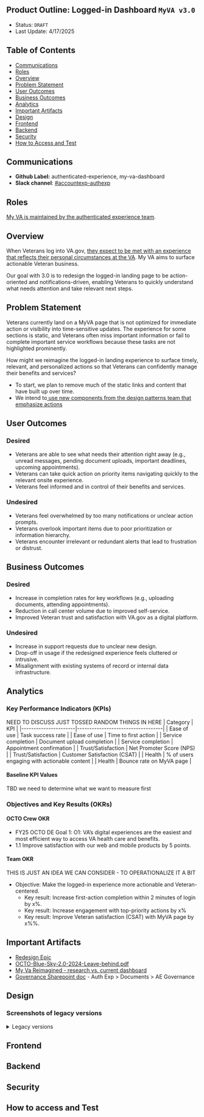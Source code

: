 ## Product Outline: Logged-in Dashboard `MyVA v3.0`

- Status: `DRAFT`
- Last Update: 4/17/2025

## Table of Contents 
- [Communications](#communications)
- [Roles](#roles)
- [Overview](#overview)
- [Problem Statement](#problem-statement)
- [User Outcomes](#user-outcomes)
- [Business Outcomes](#business-outcomes)
- [Analytics](#analytics)
- [Important Artifacts](#important-artifacts)
- [Design](#Design)
- [Frontend](#FrontEnd)
- [Backend](#BackEnd)
- [Security](#Security)
- [How to Access and Test](#How-to-Access-and-Test)

## Communications 
- **Github Label:** authenticated-experience, my-va-dashboard
- **Slack channel**: [#accountexp-authexp](https://dsva.slack.com/channels/accountexp-authexp)
## Roles
[My VA is maintained by the authenticated experience team](https://github.com/department-of-veterans-affairs/va.gov-team/tree/master/products/identity-personalization#team).
## Overview

When Veterans log into VA.gov, [they expect to be met with an experience that reflects their personal circumstances at the VA](https://github.com/department-of-veterans-affairs/va.gov-team/blob/master/products/identity-personalization/my-va/2.0-redesign/discovery-and-research/user-research/findings-summary.md#participants-want-a-page-that-is-focused-on-current-information-specific-to-them-rather-than-generalized-information-for-all-veterans). My VA aims to surface actionable Veteran business. 

Our goal with 3.0 is to redesign the logged-in landing page to be action-oriented and notifications-driven, enabling Veterans to quickly understand what needs attention and take relevant next steps.

## Problem Statement
Veterans currently land on a MyVA page that is not optimized for immediate action or visibility into time-sensitive updates. The experience for some sections is static, and Veterans often miss important information or fail to complete important service workflows because these tasks are not highlighted prominently. 

How might we reimagine the logged-in landing experience to surface timely, relevant, and personalized actions so that Veterans can confidently manage their benefits and services? 
- To start, we plan to remove much of the static links and content that have built up over time.
- We intend to[ use new components from the design patterns team that emphasize actions](https://www.figma.com/design/UOx5GSKdZW9GVAjy7078hT/AE-Design-Patterns---Critical-Action?node-id=2-129)


## User Outcomes 

### Desired 
- Veterans are able to see what needs their attention right away (e.g., unread messages, pending document uploads, important deadlines, upcoming appointments).
- Veterans can take quick action on priority items navigating quickly to the relevant onsite experience.
- Veterans feel informed and in control of their benefits and services.

### Undesired 
- Veterans feel overwhelmed by too many notifications or unclear action prompts.
- Veterans overlook important items due to poor prioritization or information hierarchy.
- Veterans encounter irrelevant or redundant alerts that lead to frustration or distrust.

## Business Outcomes 

### Desired
- Increase in completion rates for key workflows (e.g., uploading documents, attending appointments).
- Reduction in call center volume due to improved self-service.
- Improved Veteran trust and satisfaction with VA.gov as a digital platform.

### Undesired 
- Increase in support requests due to unclear new design.
- Drop-off in usage if the redesigned experience feels cluttered or intrusive.
- Misalignment with existing systems of record or internal data infrastructure.

## Analytics 

### Key Performance Indicators (KPIs)

NEED TO DISCUSS JUST TOSSED RANDOM THINGS IN HERE 
| Category             | KPI                             |
|----------------------|-----------------------------------|
| Ease of use          | Task success rate                 | 
| Ease of use          | Time to first action          |
| Service completion   | Document upload completion        | 
| Service completion   |  Appointment confirmation      |
| Trust/Satisfaction   | Net Promoter Score (NPS)          | 
| Trust/Satisfaction   | Customer Satisfaction (CSAT)  |
| Health               | % of users engaging with actionable content | 
| Health               |  Bounce rate on MyVA page      |

#### Baseline KPI Values

TBD we need to determine what we want to measure first

### Objectives and Key Results (OKRs)

#### OCTO Crew OKR
- FY25 OCTO DE Goal 1: O1: VA’s digital experiences are the easiest and most efficient way to access VA health care and benefits.
- 1.1 Improve satisfaction with our web and mobile products by 5 points.

#### Team OKR
THIS IS JUST AN IDEA WE CAN CONSIDER -  TO OPERATIONALIZE IT A BIT
- Objective: Make the logged-in experience more actionable and Veteran-centered.
  - Key result: Increase first-action completion within 2 minutes of login by x%.
  - Key result: Increase engagement with top-priority actions by x%
  - Key result: Improve Veteran satisfaction (CSAT) with MyVA page by x%%.

## Important Artifacts
- [Redesign Epic](https://github.com/department-of-veterans-affairs/va.gov-team/issues/104965)
- [OCTO-Blue-Sky-2.0-2024-Leave-behind.pdf](https://github.com/user-attachments/files/19196922/OCTO-Blue-Sky-2.0-2024-Leave-behind.pdf)
- [My Va Reimagined - research vs. current dashboard](https://app.mural.co/t/departmentofveteransaffairs9999/m/departmentofveteransaffairs9999/1741893873095/0f0731fe9f8ee4467870e1ef0eb5e374d5b50226)
- [Governance Sharepoint doc](https://dvagov.sharepoint.com/:f:/s/AuthenticatedExperience2/Ep2R4PocTxdEtUMALnYk-W4BO5237d_jVlhszL-S66Nmog?e=CEWWxR) - Auth Exp > Documents > AE Governance

## Design

### Screenshots of legacy versions

<details><summary>Legacy versions</summary> 

<details><summary>Version 1.0</summary> 

![My VA 1.0 all widgets](https://github.com/department-of-veterans-affairs/va.gov-team/blob/master/products/identity-personalization/my-va/2.0-redesign/screenshots/Dashboard-Updated-All%20Features.png)
 
 </details>

<details><summary>Version 2.0 -- July 2021</summary> 

![My VA 2.0 All Sections](https://github.com/department-of-veterans-affairs/va.gov-team/blob/master/products/identity-personalization/my-va/2.0-redesign/design-ia/assets/My%20VA%202.0_Desktop_%20All%20sections.jpg)

</details>
 
<details><summary>Addition of Benefit payments and debts -- April 2022</summary>  

![My VA with benefits payments and debts](https://github.com/department-of-veterans-affairs/va.gov-team/blob/master/products/identity-personalization/my-va/payment-history/documentation/images/My%20VA_April%202022.jpeg)
 
</details>

<details><summary>Addition of Onsite Notifications and Payments and debts V2 -- December 2022</summary>
 
 ![My VA w/onsite notifications and payments V2](https://github.com/department-of-veterans-affairs/va.gov-team/blob/master/products/identity-personalization/my-va/payment-history/documentation/images/19911c5a-6d17-40f2-94a4-7cefed5d7d7f.png)
 
 </details>
 
 <details><summary>Implementation of Audit UX Improvements (reduction of conditional states) -- April 2023</summary>
 
 ![My VA audit UX improvements 2023](https://github.com/department-of-veterans-affairs/va.gov-team/assets/45603961/5ef20fa8-b0cc-4099-b8e3-df9782c71961)
 
 </details>

</details>


## Frontend

## Backend

## Security 

## How to access and Test

